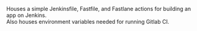 Houses a simple Jenkinsfile, Fastfile, and Fastlane actions for building an app on Jenkins.\
Also houses environment variables needed for running Gitlab CI.
